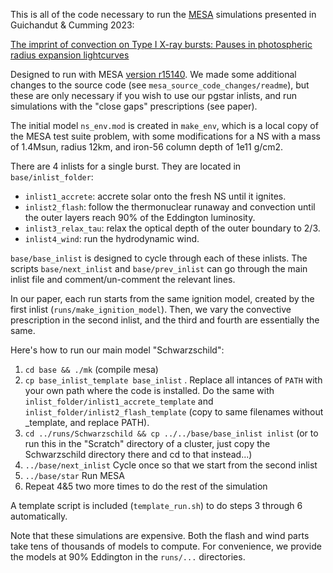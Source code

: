 This is all of the code necessary to run the [MESA](https://docs.mesastar.org/en/latest/index.html) simulations presented in Guichandut & Cumming 2023: 

[The imprint of convection on Type I X-ray bursts: Pauses in photospheric radius expansion lightcurves](https://arxiv.org/abs/2301.08769)

Designed to run with MESA [version r15140](https://zenodo.org/record/4311514).  We made some additional changes to the source code (see `mesa_source_code_changes/readme`), but these are only necessary if you wish to use our pgstar inlists, and run simulations with the "close gaps" prescriptions (see paper).

The initial model `ns_env.mod` is created in `make_env`, which is a local copy of the MESA test suite problem, with some modifications for a NS with a mass of 1.4Msun, radius 12km, and iron-56 column depth of 1e11 g/cm2.

There are 4 inlists for a single burst. They are located in `base/inlist_folder`:
- `inlist1_accrete`: accrete solar onto the fresh NS until it ignites.
- `inlist2_flash`: follow the thermonuclear runaway and convection until the outer layers reach 90% of the Eddington luminosity.
- `inlist3_relax_tau`: relax the optical depth of the outer boundary to 2/3.
- `inlist4_wind`: run the hydrodynamic wind.

`base/base_inlist` is designed to cycle through each of these inlists. The scripts `base/next_inlist` and `base/prev_inlist` can go through the main inlist file and comment/un-comment the relevant lines.

In our paper, each run starts from the same ignition model, created by the first inlist (`runs/make_ignition_model`). Then, we vary the convective prescription in the second inlist, and the third and fourth are essentially the same.

Here's how to run our main model "Schwarzschild":
1. `cd base && ./mk` (compile mesa)
2. `cp base_inlist_template base_inlist` . Replace all intances of `PATH` with your own path where the code is installed. Do the same with `inlist_folder/inlist1_accrete_template` and `inlist_folder/inlist2_flash_template` (copy to same filenames without _template, and replace PATH).
3. `cd ../runs/Schwarzschild && cp ../../base/base_inlist inlist`  (or to run this in the "Scratch" directory of a cluster, just copy the Schwarzschild directory there and cd to that instead...)
4. `../base/next_inlist` Cycle once so that we start from the second inlist
5. `../base/star` Run MESA
6. Repeat 4&5 two more times to do the rest of the simulation

A template script is included (`template_run.sh`) to do steps 3 through 6 automatically.

Note that these simulations are expensive. Both the flash and wind parts take tens of thousands of models to compute. For convenience, we provide the models at 90% Eddington in the `runs/...` directories.
